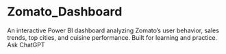 # Zomato_Dashboard
An interactive Power BI dashboard analyzing Zomato’s user behavior, sales trends, top cities, and cuisine performance. Built for learning and practice.          Ask ChatGPT
